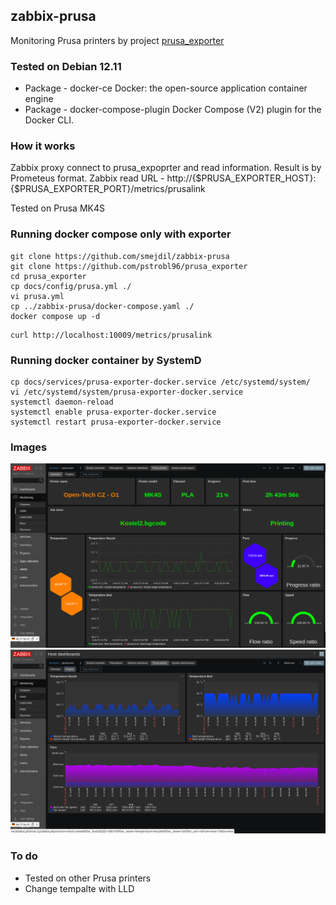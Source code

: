 ## zabbix-prusa

Monitoring Prusa printers by project [prusa_exporter](https://github.com/pstrobl96/prusa_exporter)

### Tested on Debian 12.11

- Package - docker-ce			Docker: the open-source application container engine
- Package - docker-compose-plugin	Docker Compose (V2) plugin for the Docker CLI.

### How it works

Zabbix proxy connect to prusa_expoprter and read information. Result is by
Prometeus format. Zabbix read URL - http://{$PRUSA_EXPORTER_HOST}:{$PRUSA_EXPORTER_PORT}/metrics/prusalink

Tested on Prusa MK4S

### Running docker compose only with exporter

```console
git clone https://github.com/smejdil/zabbix-prusa
git clone https://github.com/pstrobl96/prusa_exporter
cd prusa_exporter
cp docs/config/prusa.yml ./
vi prusa.yml
cp ../zabbix-prusa/docker-compose.yaml ./
docker compose up -d
```

```console
curl http://localhost:10009/metrics/prusalink
```

### Running docker container by SystemD

```console
cp docs/services/prusa-exporter-docker.service /etc/systemd/system/
vi /etc/systemd/system/prusa-exporter-docker.service
systemctl daemon-reload
systemctl enable prusa-exporter-docker.service
systemctl restart prusa-exporter-docker.service
```

### Images

![Zabbix Prusa Overview](./images/Zabbix-Prusa-Overview.png)
![Zabbix Prusa Graphs](./images/Zabbix-Prusa-Graphs.png)

### To do

- Tested on other Prusa printers
- Change tempalte with LLD
